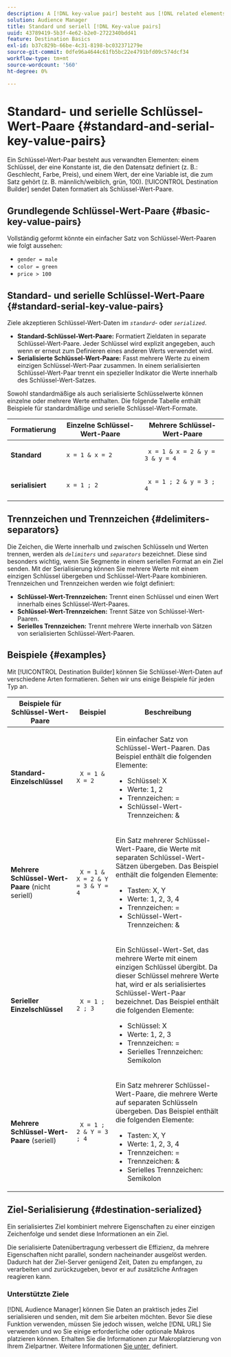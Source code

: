 ```yaml
---
description: A [!DNL key-value pair] besteht aus [!DNL related elements]. Ein Schlüssel, bei dem es sich um eine Konstante handelt, die den Datensatz definiert (z. B. Geschlecht, Farbe, Preis), und einen Wert, der zu dem Satz gehört (z. B. männlich/weiblich, grün, 100). Destination Builder sendet Daten, die als Schlüssel-Wert-Paare formatiert sind.
solution: Audience Manager
title: Standard und seriell [!DNL Key-value pairs]
uuid: 43789419-5b3f-4e62-b2e0-2722340bdd41
feature: Destination Basics
exl-id: b37c829b-66be-4c31-8198-bc032371279e
source-git-commit: 0dfe96a4644c61fb5bc22e4791bfd09c574dcf34
workflow-type: tm+mt
source-wordcount: '560'
ht-degree: 0%

---
```


# Standard- und serielle Schlüssel-Wert-Paare {#standard-and-serial-key-value-pairs}

Ein Schlüssel-Wert-Paar besteht aus verwandten Elementen: einem Schlüssel, der eine Konstante ist, die den Datensatz definiert (z. B.: Geschlecht, Farbe, Preis), und einem Wert, der eine Variable ist, die zum Satz gehört (z. B. männlich/weiblich, grün, 100). [!UICONTROL Destination Builder] sendet Daten formatiert als Schlüssel-Wert-Paare.

## Grundlegende Schlüssel-Wert-Paare {#basic-key-value-pairs}

Vollständig geformt könnte ein einfacher Satz von Schlüssel-Wert-Paaren wie folgt aussehen:

* `gender = male`
* `color = green`
* `price > 100`

## Standard- und serielle Schlüssel-Wert-Paare {#standard-serial-key-value-pairs}

Ziele akzeptieren Schlüssel-Wert-Daten im *`standard`*- oder *`serialized`*.

* **Standard-Schlüssel-Wert-Paare:** Formatiert Zieldaten in separate Schlüssel-Wert-Paare. Jeder Schlüssel wird explizit angegeben, auch wenn er erneut zum Definieren eines anderen Werts verwendet wird.
* **Serialisierte Schlüssel-Wert-Paare:** Fasst mehrere Werte zu einem einzigen Schlüssel-Wert-Paar zusammen. In einem serialisierten Schlüssel-Wert-Paar trennt ein spezieller Indikator die Werte innerhalb des Schlüssel-Wert-Satzes.

Sowohl standardmäßige als auch serialisierte Schlüsselwerte können einzelne oder mehrere Werte enthalten. Die folgende Tabelle enthält Beispiele für standardmäßige und serielle Schlüssel-Wert-Formate.

<table id="table_7895B1E800934117A19A96380F0CF91B"> 
 <thead> 
  <tr> 
   <th colname="col1" class="entry"> Formatierung </th>
   <th colname="col2" class="entry"> Einzelne Schlüssel-Wert-Paare </th>
   <th colname="col3" class="entry"> Mehrere Schlüssel-Wert-Paare </th>
  </tr>
 </thead>
 <tbody> 
  <tr> 
   <td colname="col1"> <p> <b>Standard</b> </p> </td>
   <td colname="col2"> <p> <code> x = 1 &amp; x = 2 </code> </p> </td>
   <td colname="col3"> <p> <code> x = 1 &amp; x = 2 &amp; y = 3 &amp; y = 4 </code> </p> </td>
  </tr>
  <tr> 
   <td colname="col1"> <p> <b>serialisiert</b> </p> </td> 
   <td colname="col2"> <p> <code> x = 1 ; 2 </code> </p> </td> 
   <td colname="col3"> <p> <code> x = 1 ; 2 &amp; y = 3 ; 4 </code> </p> </td>
  </tr>
 </tbody>
</table>

## Trennzeichen und Trennzeichen {#delimiters-separators}

Die Zeichen, die Werte innerhalb und zwischen Schlüsseln und Werten trennen, werden als *`delimiters`* und *`separators`* bezeichnet. Diese sind besonders wichtig, wenn Sie Segmente in einem seriellen Format an ein Ziel senden. Mit der Serialisierung können Sie mehrere Werte mit einem einzigen Schlüssel übergeben und Schlüssel-Wert-Paare kombinieren. Trennzeichen und Trennzeichen werden wie folgt definiert:

* **Schlüssel-Wert-Trennzeichen:** Trennt einen Schlüssel und einen Wert innerhalb eines Schlüssel-Wert-Paares.
* **Schlüssel-Wert-Trennzeichen:** Trennt Sätze von Schlüssel-Wert-Paaren.
* **Serielles Trennzeichen:** Trennt mehrere Werte innerhalb von Sätzen von serialisierten Schlüssel-Wert-Paaren.

## Beispiele {#examples}

Mit [!UICONTROL Destination Builder] können Sie Schlüssel-Wert-Daten auf verschiedene Arten formatieren. Sehen wir uns einige Beispiele für jeden Typ an.

<table id="table_C2FBDC887C8C4CC88B1B2A7CF8E2795F"> 
 <thead> 
  <tr> 
   <th colname="col1" class="entry"> Beispiele für Schlüssel-Wert-Paare </th> 
   <th colname="col2" class="entry"> Beispiel </th> 
   <th colname="col3" class="entry"> Beschreibung </th> 
  </tr> 
 </thead>
 <tbody> 
  <tr> 
   <td colname="col1"> <p> <b>Standard-Einzelschlüssel</b> </p> </td> 
   <td colname="col2"> <p> <code> X = 1 &amp; X = 2 </code> </p> </td> 
   <td colname="col3"> <p>Ein einfacher Satz von Schlüssel-Wert-Paaren. Das Beispiel enthält die folgenden Elemente: </p> 
    <ul id="ul_28C0CB005B264373926CA5D7418EE845"> 
     <li id="li_B6D300DBA9064F0BA743BA9B04339511">Schlüssel: X </li> 
     <li id="li_9A1C98D5C9124FF1B4F032668576C03A">Werte: 1, 2 </li> 
     <li id="li_1D2828328E554176846C94F6140C0CBF">Trennzeichen: = </li> 
     <li id="li_0C6A70A0D9534611ACC98A0FD3693587">Schlüssel-Wert-Trennzeichen: &amp; </li> 
    </ul> </td> 
  </tr> 
  <tr> 
   <td colname="col1"> <p> <b>Mehrere Schlüssel-Wert-Paare</b> (nicht seriell) </p> </td> 
   <td colname="col2"> <p> <code> X = 1 &amp; X = 2 &amp; Y = 3 &amp; Y = 4 </code> </p> </td> 
   <td colname="col3"> <p>Ein Satz mehrerer Schlüssel-Wert-Paare, die Werte mit separaten Schlüssel-Wert-Sätzen übergeben. Das Beispiel enthält die folgenden Elemente: </p> 
    <ul id="ul_7FB22A43B435463D9F209067FF2C3619"> 
     <li id="li_7487657F6C2F48F5A4C4C9F9E8FB3B4B">Tasten: X, Y </li> 
     <li id="li_B828CF81DAB8443FBB2EDF6538A63B3C">Werte: 1, 2, 3, 4 </li> 
     <li id="li_EA4C95F6C93D435EB79237E38CE6F011">Trennzeichen: = </li> 
     <li id="li_45984AE2B581498299054BA5276D461D">Schlüssel-Wert-Trennzeichen: &amp; </li> 
    </ul> </td> 
  </tr> 
  <tr> 
   <td colname="col1"> <p> <b>Serieller Einzelschlüssel</b> </p> </td> 
   <td colname="col2"> <p> <code> X = 1 ; 2 ; 3 </code> </p> </td> 
   <td colname="col3"> <p>Ein Schlüssel-Wert-Set, das mehrere Werte mit einem einzigen Schlüssel übergibt. Da dieser Schlüssel mehrere Werte hat, wird er als serialisiertes Schlüssel-Wert-Paar bezeichnet. Das Beispiel enthält die folgenden Elemente: </p> 
    <ul id="ul_69C4C662B9BD4F77BB940D921B316CCF"> 
     <li id="li_718BEC527E69417C9F88D3DBD3357A28">Schlüssel: X </li> 
     <li id="li_659DCBBFB4024AC2B9C4E74D2A86648D">Werte: 1, 2, 3 </li> 
     <li id="li_9A890233C6F84085A7BD5EA4D044E3CC">Trennzeichen: = </li> 
     <li id="li_AFC0426EA6044F8BAFD915FCB3808FBA">Serielles Trennzeichen: Semikolon </li> 
    </ul> </td> 
  </tr> 
  <tr> 
   <td colname="col1"> <p> <b>Mehrere Schlüssel-Wert-Paare</b> (seriell) </p> </td> 
   <td colname="col2"> <p> <code> X = 1 ; 2 &amp; Y = 3 ; 4 </code> </p> </td> 
   <td colname="col3"> <p>Ein Satz mehrerer Schlüssel-Wert-Paare, die mehrere Werte auf separaten Schlüsseln übergeben. Das Beispiel enthält die folgenden Elemente: </p> 
    <ul id="ul_CB50133B2E944818B9F2A0586EF69774"> 
     <li id="li_FD3D7ECC2BF046E99B1ED0B73EFE341F">Tasten: X, Y </li> 
     <li id="li_2BADC98C4CE74BBBBA1DC446D24615AC">Werte: 1, 2, 3, 4 </li> 
     <li id="li_4125435175AD4A43A44B980B28F32364">Trennzeichen: = </li> 
     <li id="li_48CFC279B2514F4FB2935B05FC7F287A">Trennzeichen: &amp; </li> 
     <li id="li_576C731F2FAF47FD92F55345CD6D36A0">Serielles Trennzeichen: Semikolon </li> 
    </ul> </td> 
  </tr> 
 </tbody> 
</table>

## Ziel-Serialisierung {#destination-serialized}

Ein serialisiertes Ziel kombiniert mehrere Eigenschaften zu einer einzigen Zeichenfolge und sendet diese Informationen an ein Ziel.

<!-- c_dest_serialized.xml -->

Die serialisierte Datenübertragung verbessert die Effizienz, da mehrere Eigenschaften nicht parallel, sondern nacheinander ausgelöst werden. Dadurch hat der Ziel-Server genügend Zeit, Daten zu empfangen, zu verarbeiten und zurückzugeben, bevor er auf zusätzliche Anfragen reagieren kann.

### Unterstützte Ziele

[!DNL Audience Manager] können Sie Daten an praktisch jedes Ziel serialisieren und senden, mit dem Sie arbeiten möchten. Bevor Sie diese Funktion verwenden, müssen Sie jedoch wissen, welche [!DNL URL] Sie verwenden und wo Sie einige erforderliche oder optionale Makros platzieren können. Erhalten Sie die Informationen zur Makroplatzierung von Ihrem Zielpartner. Weitere Informationen [&#x200B; Sie unter &#x200B;](../../features/destinations/destination-macros.md#destination-macros-defined) definiert.
